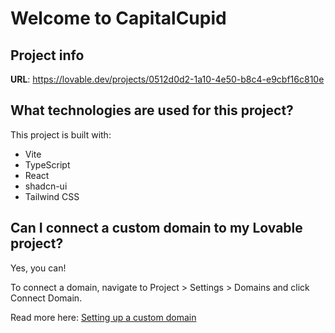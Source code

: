 # Welcome to CapitalCupid

## Project info

**URL**: https://lovable.dev/projects/0512d0d2-1a10-4e50-b8c4-e9cbf16c810e



## What technologies are used for this project?

This project is built with:

- Vite
- TypeScript
- React
- shadcn-ui
- Tailwind CSS



## Can I connect a custom domain to my Lovable project?

Yes, you can!

To connect a domain, navigate to Project > Settings > Domains and click Connect Domain.

Read more here: [Setting up a custom domain](https://docs.lovable.dev/features/custom-domain#custom-domain)
